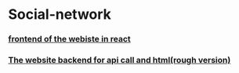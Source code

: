 # Social-network
### [frontend of the webiste in react ](https://network-sigma.vercel.app/)
###
### [The website backend for api call and html(rough version) ](https://social-network-monish.onrender.com)
